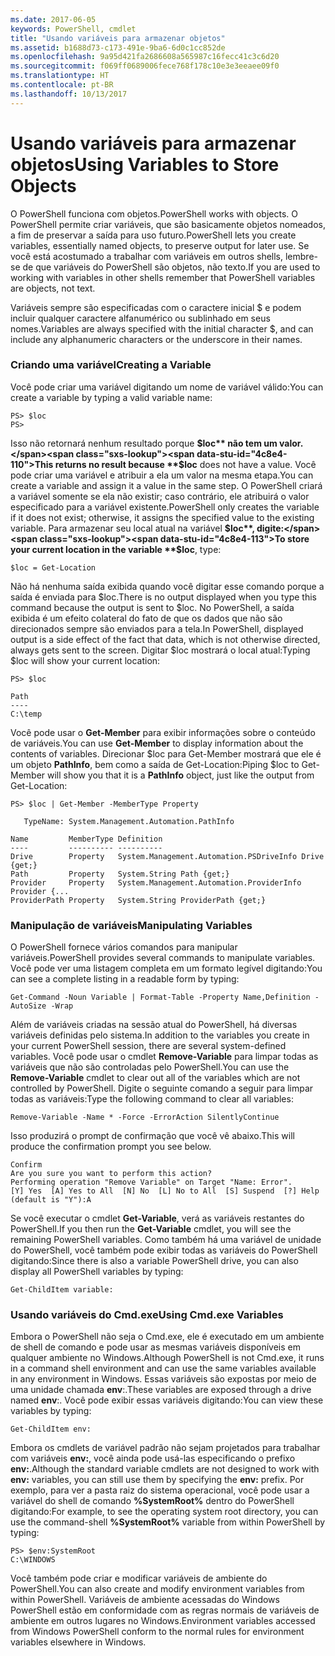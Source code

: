 ```yaml
---
ms.date: 2017-06-05
keywords: PowerShell, cmdlet
title: "Usando variáveis para armazenar objetos"
ms.assetid: b1688d73-c173-491e-9ba6-6d0c1cc852de
ms.openlocfilehash: 9a95d421fa2686608a565987c16fecc41c3c6d20
ms.sourcegitcommit: f069ff0689006fece768f178c10e3e3eeaee09f0
ms.translationtype: HT
ms.contentlocale: pt-BR
ms.lasthandoff: 10/13/2017
---
```

# <a name="using-variables-to-store-objects"></a><span data-ttu-id="4c8e4-103">Usando variáveis para armazenar objetos</span><span class="sxs-lookup"><span data-stu-id="4c8e4-103">Using Variables to Store Objects</span></span>
<span data-ttu-id="4c8e4-104">O PowerShell funciona com objetos.</span><span class="sxs-lookup"><span data-stu-id="4c8e4-104">PowerShell works with objects.</span></span> <span data-ttu-id="4c8e4-105">O PowerShell permite criar variáveis, que são basicamente objetos nomeados, a fim de preservar a saída para uso futuro.</span><span class="sxs-lookup"><span data-stu-id="4c8e4-105">PowerShell lets you create variables, essentially named objects, to preserve output for later use.</span></span> <span data-ttu-id="4c8e4-106">Se você está acostumado a trabalhar com variáveis em outros shells, lembre-se de que variáveis do PowerShell são objetos, não texto.</span><span class="sxs-lookup"><span data-stu-id="4c8e4-106">If you are used to working with variables in other shells remember that PowerShell variables are objects, not text.</span></span>

<span data-ttu-id="4c8e4-107">Variáveis sempre são especificadas com o caractere inicial $ e podem incluir qualquer caractere alfanumérico ou sublinhado em seus nomes.</span><span class="sxs-lookup"><span data-stu-id="4c8e4-107">Variables are always specified with the initial character $, and can include any alphanumeric characters or the underscore in their names.</span></span>

### <a name="creating-a-variable"></a><span data-ttu-id="4c8e4-108">Criando uma variável</span><span class="sxs-lookup"><span data-stu-id="4c8e4-108">Creating a Variable</span></span>
<span data-ttu-id="4c8e4-109">Você pode criar uma variável digitando um nome de variável válido:</span><span class="sxs-lookup"><span data-stu-id="4c8e4-109">You can create a variable by typing a valid variable name:</span></span>

```
PS> $loc
PS>
```

<span data-ttu-id="4c8e4-110">Isso não retornará nenhum resultado porque **$loc** não tem um valor.</span><span class="sxs-lookup"><span data-stu-id="4c8e4-110">This returns no result because **$loc** does not have a value.</span></span> <span data-ttu-id="4c8e4-111">Você pode criar uma variável e atribuir a ela um valor na mesma etapa.</span><span class="sxs-lookup"><span data-stu-id="4c8e4-111">You can create a variable and assign it a value in the same step.</span></span> <span data-ttu-id="4c8e4-112">O PowerShell criará a variável somente se ela não existir; caso contrário, ele atribuirá o valor especificado para a variável existente.</span><span class="sxs-lookup"><span data-stu-id="4c8e4-112">PowerShell only creates the variable if it does not exist; otherwise, it assigns the specified value to the existing variable.</span></span> <span data-ttu-id="4c8e4-113">Para armazenar seu local atual na variável **$loc**, digite:</span><span class="sxs-lookup"><span data-stu-id="4c8e4-113">To store your current location in the variable **$loc**, type:</span></span>

```
$loc = Get-Location
```

<span data-ttu-id="4c8e4-114">Não há nenhuma saída exibida quando você digitar esse comando porque a saída é enviada para $loc.</span><span class="sxs-lookup"><span data-stu-id="4c8e4-114">There is no output displayed when you type this command because the output is sent to $loc.</span></span> <span data-ttu-id="4c8e4-115">No PowerShell, a saída exibida é um efeito colateral do fato de que os dados que não são direcionados sempre são enviados para a tela.</span><span class="sxs-lookup"><span data-stu-id="4c8e4-115">In PowerShell, displayed output is a side effect of the fact that data, which is not otherwise directed, always gets sent to the screen.</span></span> <span data-ttu-id="4c8e4-116">Digitar $loc mostrará o local atual:</span><span class="sxs-lookup"><span data-stu-id="4c8e4-116">Typing $loc will show your current location:</span></span>

```
PS> $loc

Path
----
C:\temp
```

<span data-ttu-id="4c8e4-117">Você pode usar o **Get-Member** para exibir informações sobre o conteúdo de variáveis.</span><span class="sxs-lookup"><span data-stu-id="4c8e4-117">You can use **Get-Member** to display information about the contents of variables.</span></span> <span data-ttu-id="4c8e4-118">Direcionar $loc para Get-Member mostrará que ele é um objeto **PathInfo**, bem como a saída de Get-Location:</span><span class="sxs-lookup"><span data-stu-id="4c8e4-118">Piping $loc to Get-Member will show you that it is a **PathInfo** object, just like the output from Get-Location:</span></span>

```
PS> $loc | Get-Member -MemberType Property

   TypeName: System.Management.Automation.PathInfo

Name         MemberType Definition
----         ---------- ----------
Drive        Property   System.Management.Automation.PSDriveInfo Drive {get;}
Path         Property   System.String Path {get;}
Provider     Property   System.Management.Automation.ProviderInfo Provider {...
ProviderPath Property   System.String ProviderPath {get;}
```

### <a name="manipulating-variables"></a><span data-ttu-id="4c8e4-119">Manipulação de variáveis</span><span class="sxs-lookup"><span data-stu-id="4c8e4-119">Manipulating Variables</span></span>
<span data-ttu-id="4c8e4-120">O PowerShell fornece vários comandos para manipular variáveis.</span><span class="sxs-lookup"><span data-stu-id="4c8e4-120">PowerShell provides several commands to manipulate variables.</span></span> <span data-ttu-id="4c8e4-121">Você pode ver uma listagem completa em um formato legível digitando:</span><span class="sxs-lookup"><span data-stu-id="4c8e4-121">You can see a complete listing in a readable form by typing:</span></span>

```
Get-Command -Noun Variable | Format-Table -Property Name,Definition -AutoSize -Wrap
```

<span data-ttu-id="4c8e4-122">Além de variáveis criadas na sessão atual do PowerShell, há diversas variáveis definidas pelo sistema.</span><span class="sxs-lookup"><span data-stu-id="4c8e4-122">In addition to the variables you create in your current PowerShell session, there are several system-defined variables.</span></span> <span data-ttu-id="4c8e4-123">Você pode usar o cmdlet **Remove-Variable** para limpar todas as variáveis que não são controladas pelo PowerShell.</span><span class="sxs-lookup"><span data-stu-id="4c8e4-123">You can use the **Remove-Variable** cmdlet to clear out all of the variables which are not controlled by PowerShell.</span></span> <span data-ttu-id="4c8e4-124">Digite o seguinte comando a seguir para limpar todas as variáveis:</span><span class="sxs-lookup"><span data-stu-id="4c8e4-124">Type the following command to clear all variables:</span></span>

```
Remove-Variable -Name * -Force -ErrorAction SilentlyContinue
```

<span data-ttu-id="4c8e4-125">Isso produzirá o prompt de confirmação que você vê abaixo.</span><span class="sxs-lookup"><span data-stu-id="4c8e4-125">This will produce the confirmation prompt you see below.</span></span>

```
Confirm
Are you sure you want to perform this action?
Performing operation "Remove Variable" on Target "Name: Error".
[Y] Yes  [A] Yes to All  [N] No  [L] No to All  [S] Suspend  [?] Help
(default is "Y"):A
```

<span data-ttu-id="4c8e4-126">Se você executar o cmdlet **Get-Variable**, verá as variáveis restantes do PowerShell.</span><span class="sxs-lookup"><span data-stu-id="4c8e4-126">If you then run the **Get-Variable** cmdlet, you will see the remaining PowerShell variables.</span></span> <span data-ttu-id="4c8e4-127">Como também há uma variável de unidade do PowerShell, você também pode exibir todas as variáveis do PowerShell digitando:</span><span class="sxs-lookup"><span data-stu-id="4c8e4-127">Since there is also a variable PowerShell drive, you can also display all PowerShell variables by typing:</span></span>

```
Get-ChildItem variable:
```

### <a name="using-cmdexe-variables"></a><span data-ttu-id="4c8e4-128">Usando variáveis do Cmd.exe</span><span class="sxs-lookup"><span data-stu-id="4c8e4-128">Using Cmd.exe Variables</span></span>
<span data-ttu-id="4c8e4-129">Embora o PowerShell não seja o Cmd.exe, ele é executado em um ambiente de shell de comando e pode usar as mesmas variáveis disponíveis em qualquer ambiente no Windows.</span><span class="sxs-lookup"><span data-stu-id="4c8e4-129">Although PowerShell is not Cmd.exe, it runs in a command shell environment and can use the same variables available in any environment in Windows.</span></span> <span data-ttu-id="4c8e4-130">Essas variáveis são expostas por meio de uma unidade chamada **env**:.</span><span class="sxs-lookup"><span data-stu-id="4c8e4-130">These variables are exposed through a drive named **env**:.</span></span> <span data-ttu-id="4c8e4-131">Você pode exibir essas variáveis digitando:</span><span class="sxs-lookup"><span data-stu-id="4c8e4-131">You can view these variables by typing:</span></span>

```
Get-ChildItem env:
```

<span data-ttu-id="4c8e4-132">Embora os cmdlets de variável padrão não sejam projetados para trabalhar com variáveis **env:**, você ainda pode usá-las especificando o prefixo **env:**.</span><span class="sxs-lookup"><span data-stu-id="4c8e4-132">Although the standard variable cmdlets are not designed to work with **env:** variables, you can still use them by specifying the **env:** prefix.</span></span> <span data-ttu-id="4c8e4-133">Por exemplo, para ver a pasta raiz do sistema operacional, você pode usar a variável do shell de comando **%SystemRoot%** dentro do PowerShell digitando:</span><span class="sxs-lookup"><span data-stu-id="4c8e4-133">For example, to see the operating system root directory, you can use the command-shell **%SystemRoot%** variable from within PowerShell by typing:</span></span>

```
PS> $env:SystemRoot
C:\WINDOWS
```

<span data-ttu-id="4c8e4-134">Você também pode criar e modificar variáveis de ambiente do PowerShell.</span><span class="sxs-lookup"><span data-stu-id="4c8e4-134">You can also create and modify environment variables from within PowerShell.</span></span> <span data-ttu-id="4c8e4-135">Variáveis de ambiente acessadas do Windows PowerShell estão em conformidade com as regras normais de variáveis de ambiente em outros lugares no Windows.</span><span class="sxs-lookup"><span data-stu-id="4c8e4-135">Environment variables accessed from Windows PowerShell conform to the normal rules for environment variables elsewhere in Windows.</span></span>

